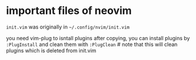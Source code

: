 # important files of neovim 

`init.vim` was originally in `~/.config/nvim/init.vim`

you need vim-plug to isntall plugins 
after copying, you can install plugins by `:PlugInstall` 
and clean them with `:PlugClean` # note that this will clean plugins which is deleted from init.vim

